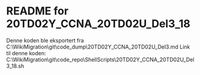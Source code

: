 # README for 20TD02Y_CCNA_20TD02U_Del3_18
Denne koden ble eksportert fra C:\WikiMigration\git\code_dump\20TD02Y_CCNA_20TD02U_Del3.md
Link til denne koden: C:\WikiMigration\git\code_repo\ShellScripts\20TD02Y_CCNA_20TD02U_Del3_18.sh
